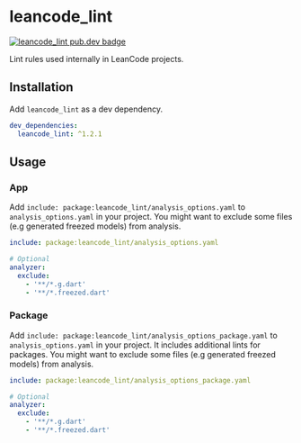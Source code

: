 # leancode_lint

[![leancode_lint pub.dev badge][pub-badge]][pub-badge-link]

Lint rules used internally in LeanCode projects.

## Installation

Add `leancode_lint` as a dev dependency.

```yaml
dev_dependencies:
  leancode_lint: ^1.2.1
```

## Usage

### App

Add `include: package:leancode_lint/analysis_options.yaml` to
`analysis_options.yaml` in your project. You might want to exclude some files
(e.g generated freezed models) from analysis.

```yaml
include: package:leancode_lint/analysis_options.yaml

# Optional
analyzer:
  exclude:
    - '**/*.g.dart'
    - '**/*.freezed.dart'
```

### Package

Add `include: package:leancode_lint/analysis_options_package.yaml` to
`analysis_options.yaml` in your project. It includes additional lints for
packages. You might want to exclude some files (e.g generated freezed models)
from analysis.

```yaml
include: package:leancode_lint/analysis_options_package.yaml

# Optional
analyzer:
  exclude:
    - '**/*.g.dart'
    - '**/*.freezed.dart'
```

[pub-badge]: https://img.shields.io/pub/v/leancode_lint
[pub-badge-link]: https://pub.dev/packages/leancode_lint
